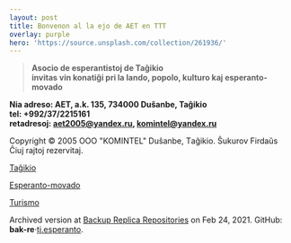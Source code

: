 ```yaml
---
layout: post
title: Bonvenon al la ejo de AET en TTT
overlay: purple
hero: 'https://source.unsplash.com/collection/261936/'
---
```




> **Asocio de esperantistoj de Taĝikio  
> invitas vin konatiĝi pri la lando, popolo, kulturo kaj
> esperanto-movado**

**Nia adreso: AET, a.k. 135, 734000 Duŝanbe, Taĝikio  
tel: +992/37/2215161  
retadresoj: aet2005@yandex.ru, komintel@yandex.ru**

Copyright © 2005 OOO "KOMINTEL" Duŝanbe, Tаĝikio. Ŝukurov Firdaŭs Ĉiuj rajtoj rezervitaj.

[Taĝikio](tagxikio.htm)

[Esperanto-movado](espermov.htm)

[Turismo](turismo.htm)

Archived version at [Backup Replica Repositories](https://bak.re) on Feb 24, 2021. GitHub: **bak-re**·[tj.esperanto](https://github.com/bak-re/tj.esperanto).
